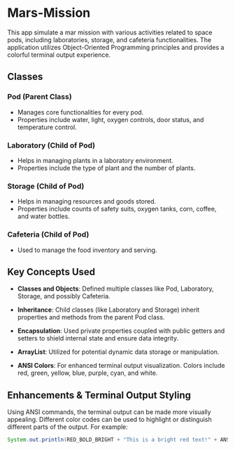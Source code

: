 # Mars-Mission


This app simulate a mar mission with various activities related to space pods, including laboratories, storage, and cafeteria functionalities. The application utilizes Object-Oriented Programming principles and provides a colorful terminal output experience.

## Classes

### **Pod** (Parent Class)
- Manages core functionalities for every pod.
- Properties include water, light, oxygen controls, door status, and temperature control.

### **Laboratory** (Child of Pod)
- Helps in managing plants in a laboratory environment.
- Properties include the type of plant and the number of plants.

### **Storage** (Child of Pod)
- Helps in managing resources and goods stored.
- Properties include counts of safety suits, oxygen tanks, corn, coffee, and water bottles.

### **Cafeteria** (Child of Pod)
- Used to manage the food inventory and serving.

## Key Concepts Used

- **Classes and Objects**: Defined multiple classes like Pod, Laboratory, Storage, and possibly Cafeteria.
  
- **Inheritance**: Child classes (like Laboratory and Storage) inherit properties and methods from the parent Pod class.
  
- **Encapsulation**: Used private properties coupled with public getters and setters to shield internal state and ensure data integrity.
  
- **ArrayList**: Utilized for potential dynamic data storage or manipulation.

- **ANSI Colors**: For enhanced terminal output visualization. Colors include red, green, yellow, blue, purple, cyan, and white.

## Enhancements & Terminal Output Styling

Using ANSI commands, the terminal output can be made more visually appealing. Different color codes can be used to highlight or distinguish different parts of the output. For example:

```java
System.out.println(RED_BOLD_BRIGHT + "This is a bright red text!" + ANSI_RESET);
